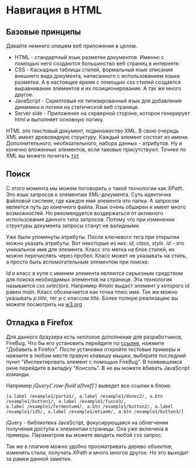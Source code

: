 Навигация в HTML
================

Базовые принципы
----------------

Давайте немного опишем веб приложения в целом.

 * HTML - стандартный язык разметки документов. Именно c помощью него создаются большинство веб страниц в интернете.
 * CSS - Каскадные таблицы стилей, формальный язык описания внешнего вида документа,
  написанного с использованием языка разметки. А в настоящее время с помощью css стилей
  создается выравнивание элементов и их позиционирование. А так же много другое.
 * JavaScript - Скриптовый не типизированный язык для добавления динамики и логики на статической веб странице.
 * Server side - Приложение на серверной стороне, которое генерирует html и выполняет основную логику.

HTML это текстовый документ, подмножество XML. В свою очередь XML имеет древовидную структуру. 
Каждый элемент состоит из имени. Дополнительного, необязательного, набора данных - атрибутов.
Ну и конечно вложенных элементов, если таковые присутствуют.
Точнее по XML вы можете почитать [тут](http://ru.wikipedia.org/wiki/XML)

Поиск
-----

С этого момента мы можем поговорить о такой технологии как *XPath*.
Это язык запросов к элементам XML-документа. Суть идентична файловой системе, где каждое имя элемента это папка. 
А запросом является путь до конечного файла. Язык очень обширен и имеет много возможностей.
Но рекомендуется воздержаться от активного использования данного типа запросов. 
Потому что при изменении структуры документа запросы станут не валидными.

Уже были упомянуты атрибуты. После ключевого тега при открытии можно указать атрибуты. 
Вот некоторые из них: *id*, *class*, *style*. *id* - это уникальное имя для элемента.
Класс это метка на блок стилей, их можно перечислять через пробел. 
Класс может не указывать на стиль, а просто быть вспомогательным элементом при поиске.

*Id* и класс в купе с именем элемента являются серьезным средством для поиска необходимых элементов на странице. 
Эта технология называется *css selectors*. Например *#main* выдаст элемент у которого id равен *main*.
Класс обозначается как точка плюс имя. Так же можно указывать *p.title*, тег *p* c классом *title*.
Более полную реализацию вы можете посмотреть на [w3.org](http://www.w3.org/TR/CSS2/selector.html)

Отладка в Firefox
-----------------

Для данного браузера есть неплохое дополнение для разработчиков, FireBug.
Что бы его установить перейдите по [ссылке](https://addons.mozilla.org/ru/firefox/addon/firebug/),
нажмите "Добавить в Firefox". После установки откройте тестовые примеры
и нажмите в любом месте правую клавишу мышки, выберите последний пункт "Инспектировать элемент с помощью FireBug".
В появившемся окне перейдите в вкладку "Консоль". В не вы можете вбивать JavaScript команды.

Например *jQuery(‘.row-fluid a[href]’)* выведет все ссылки в блоке:

    [a.label /example1/porta1/, a.label /example1/donec2/, a.btn /example1/button1/, a.label /example1/fusce3/,
    a.label /example1/fermentum4/, a.btn /example1/button2/, a.label /example1/id5/, a.label /example1/etiam6/, a.btn /example1/button3/]

jQuery - библиотека JavaScript, фокусирующаяся на облегчении получения доступа к элементам страницы.
Она уже включена в примеры. Параметром вы можете вводить любой css запрос.

Так же в плагине можно удобно просматривать дерево объектов, изменять стили, получать *XPath* и много многое другое.
Но это выходит за рамки данной заметки.